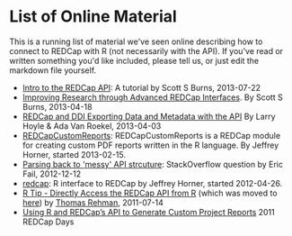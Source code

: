 List of Online Material
==============================================

This is a running list of material we've seen online describing how to connect to REDCap with R (not necessarily with the API).  If you've read or written something you'd like included, please tell us, or just edit the markdown file yourself.
* [Intro to the REDCap API](https://sburns.org/2013/07/22/intro-to-redcap-api.html): A tutorial by Scott S Burns, 2013-07-22
* [Improving Research through Advanced REDCap Interfaces](https://github.com/sburns/advanced-redcap-interfaces/blob/master/slides.md). By Scott S Burns, 2013-04-18
* [REDCap and DDI Exporting Data and Metadata with the API](https://hdl.handle.net/1808/11047) By Larry Hoyle & Ada Van Roekel, 2013-04-03
* [REDCapCustomReports](https://github.com/jeffreyhorner/REDCapCustomReports): REDCapCustomReports is a REDCap module for creating custom PDF reports written in the R language. By Jeffrey Horner, started 2013-02-15.
* [Parsing back to 'messy' API strcuture](https://stackoverflow.com/questions/12393004/parsing-back-to-messy-api-strcuture): StackOverflow question by Eric Fail, 2012-12-12
* [redcap](https://github.com/jeffreyhorner/redcap): R interface to REDCap by Jeffrey Horner, started 2012-04-26.
* [R Tip - Directly Access the REDCap API from R](https://plus.google.com/+ThomasRehman/posts/U3fVCTV4EdQ) (which was moved to [here](https://www.thomasrehman.net/2011/07/14/r-tip-directly-access-the-redcap-api-from-r/)) by [Thomas Rehman](https://plus.google.com/+ThomasRehman/posts), 2011-07-14
* [Using R and REDCap’s API to Generate Custom Project Reports](https://www.ctspedia.org/wiki/pub/CTSpedia/ReproducibleResearchMethodology/REDCap.Day.2011.TerriScott.pdf) 2011 REDCap Days
